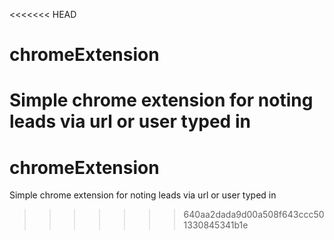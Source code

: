 <<<<<<< HEAD
# chromeExtension
Simple chrome extension for noting leads via url or user typed in
=======
# chromeExtension
Simple chrome extension for noting leads via url or user typed in
>>>>>>> 640aa2dada9d00a508f643ccc501330845341b1e
